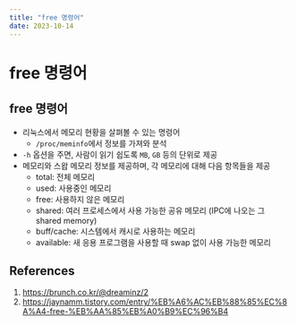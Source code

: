 ```yaml
---
title: "free 명령어"
date: 2023-10-14
---
```


# free 명령어

## free 명령어

- 리눅스에서 메모리 현황을 살펴볼 수 있는 명령어
  - `/proc/meminfo`에서 정보를 가져와 분석
- `-h` 옵션을 주면, 사람이 읽기 쉽도록 `MB`, `GB` 등의 단위로 제공
- 메모리와 스왑 메모리 정보를 제공하며, 각 메모리에 대해 다음 항목들을 제공
  - total: 전체 메모리
  - used: 사용중인 메모리
  - free: 사용하지 않은 메모리
  - shared: 여러 프로세스에서 사용 가능한 공유 메모리 (IPC에 나오는 그 shared memory)
  - buff/cache: 시스템에서 캐시로 사용하는 메모리
  - available: 새 응용 프로그램을 사용할 때 swap 없이 사용 가능한 메모리

## References

1. https://brunch.co.kr/@dreaminz/2
2. https://jaynamm.tistory.com/entry/%EB%A6%AC%EB%88%85%EC%8A%A4-free-%EB%AA%85%EB%A0%B9%EC%96%B4
